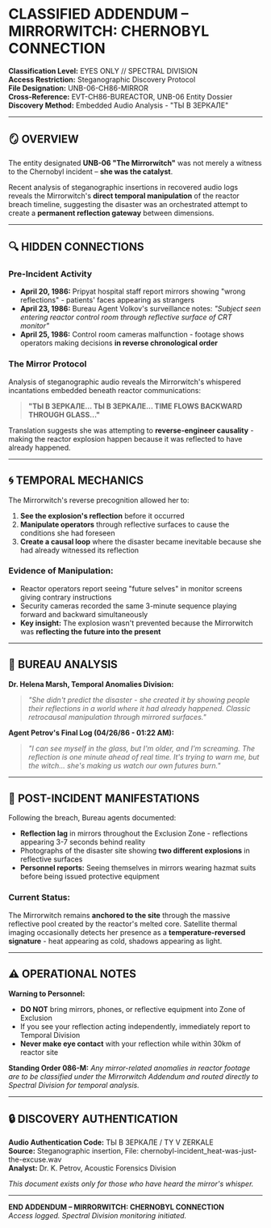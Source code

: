 # CLASSIFIED ADDENDUM – MIRRORWITCH: CHERNOBYL CONNECTION

**Classification Level:** EYES ONLY // SPECTRAL DIVISION  
**Access Restriction:** Steganographic Discovery Protocol  
**File Designation:** UNB-06-CH86-MIRROR  
**Cross-Reference:** EVT-CH86-BUREACTOR, UNB-06 Entity Dossier  
**Discovery Method:** Embedded Audio Analysis - "ТЫ В ЗЕРКАЛЕ"

---

## 🪞 OVERVIEW

The entity designated **UNB-06 "The Mirrorwitch"** was not merely a witness to the Chernobyl incident – **she was the catalyst**.

Recent analysis of steganographic insertions in recovered audio logs reveals the Mirrorwitch's **direct temporal manipulation** of the reactor breach timeline, suggesting the disaster was an orchestrated attempt to create a **permanent reflection gateway** between dimensions.

---

## 🔍 HIDDEN CONNECTIONS

### Pre-Incident Activity
- **April 20, 1986:** Pripyat hospital staff report mirrors showing "wrong reflections" - patients' faces appearing as strangers
- **April 23, 1986:** Bureau Agent Volkov's surveillance notes: *"Subject seen entering reactor control room through reflective surface of CRT monitor"*
- **April 25, 1986:** Control room cameras malfunction - footage shows operators making decisions **in reverse chronological order**

### The Mirror Protocol
Analysis of steganographic audio reveals the Mirrorwitch's whispered incantations embedded beneath reactor communications:

> **"ТЫ В ЗЕРКАЛЕ... ТЫ В ЗЕРКАЛЕ... TIME FLOWS BACKWARD THROUGH GLASS..."**

Translation suggests she was attempting to **reverse-engineer causality** - making the reactor explosion happen because it was reflected to have already happened.

---

## 🌀 TEMPORAL MECHANICS

The Mirrorwitch's reverse precognition allowed her to:
1. **See the explosion's reflection** before it occurred
2. **Manipulate operators** through reflective surfaces to cause the conditions she had foreseen
3. **Create a causal loop** where the disaster became inevitable because she had already witnessed its reflection

### Evidence of Manipulation:
- Reactor operators report seeing "future selves" in monitor screens giving contrary instructions
- Security cameras recorded the same 3-minute sequence playing forward and backward simultaneously
- **Key insight:** The explosion wasn't prevented because the Mirrorwitch was **reflecting the future into the present**

---

## 🔬 BUREAU ANALYSIS

**Dr. Helena Marsh, Temporal Anomalies Division:**
> *"She didn't predict the disaster - she created it by showing people their reflections in a world where it had already happened. Classic retrocausal manipulation through mirrored surfaces."*

**Agent Petrov's Final Log (04/26/86 - 01:22 AM):**
> *"I can see myself in the glass, but I'm older, and I'm screaming. The reflection is one minute ahead of real time. It's trying to warn me, but the witch... she's making us watch our own futures burn."*

---

## 🚨 POST-INCIDENT MANIFESTATIONS

Following the breach, Bureau agents documented:
- **Reflection lag** in mirrors throughout the Exclusion Zone - reflections appearing 3-7 seconds behind reality
- Photographs of the disaster site showing **two different explosions** in reflective surfaces
- **Personnel reports:** Seeing themselves in mirrors wearing hazmat suits before being issued protective equipment

### Current Status:
The Mirrorwitch remains **anchored to the site** through the massive reflective pool created by the reactor's melted core. Satellite thermal imaging occasionally detects her presence as a **temperature-reversed signature** - heat appearing as cold, shadows appearing as light.

---

## ⚠️ OPERATIONAL NOTES

**Warning to Personnel:**
- **DO NOT** bring mirrors, phones, or reflective equipment into Zone of Exclusion
- If you see your reflection acting independently, immediately report to Temporal Division
- **Never make eye contact** with your reflection while within 30km of reactor site

**Standing Order 086-M:**
*Any mirror-related anomalies in reactor footage are to be classified under the Mirrorwitch Addendum and routed directly to Spectral Division for temporal analysis.*

---

## 🔒 DISCOVERY AUTHENTICATION

**Audio Authentication Code:** ТЫ В ЗЕРКАЛЕ / TY V ZERKALE  
**Source:** Steganographic insertion, File: chernobyl-incident_heat-was-just-the-excuse.wav  
**Analyst:** Dr. K. Petrov, Acoustic Forensics Division  

*This document exists only for those who have heard the mirror's whisper.*

---

**END ADDENDUM – MIRRORWITCH: CHERNOBYL CONNECTION**  
*Access logged. Spectral Division monitoring initiated.* 